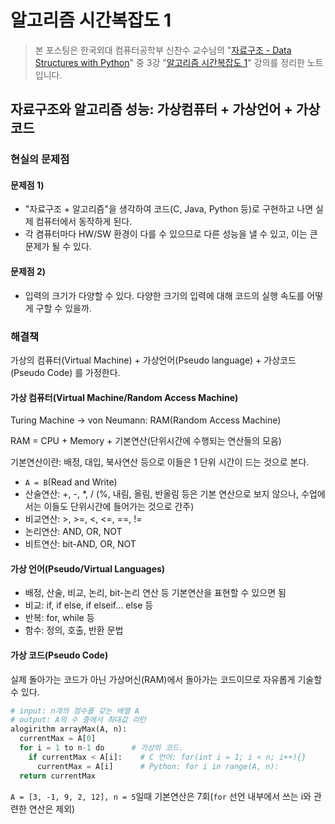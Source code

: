 # 알고리즘 시간복잡도 1

> 본 포스팅은 한국외대 컴퓨터공학부 신찬수 교수님의 "[자료구조 - Data Structures with Python](https://www.youtube.com/playlist?list=PLsMufJgu5933ZkBCHS7bQTx0bncjwi4PK)" 중 3강 "[알고리즘 시간복잡도 1](https://youtube.com/watch?v=M2mcJvmYpWY)" 강의를 정리한 노트입니다.

## 자료구조와 알고리즘 성능: 가상컴퓨터 + 가상언어 + 가상코드

### 현실의 문제점

#### 문제점 1)

- "자료구조 + 알고리즘"을 생각하여 코드(C, Java, Python 등)로 구현하고 나면 실제 컴퓨터에서 동작하게 된다.
- 각 켬퓨터마다 HW/SW 환경이 다를 수 있으므로 다른 성능을 낼 수 있고, 이는 큰 문제가 될 수 있다.

#### 문제점 2)

- 입력의 크기가 다양할 수 있다. 다양한 크기의 입력에 대해 코드의 실행 속도를 어떻게 구할 수 있을까.

### 해결책

가상의 컴퓨터(Virtual Machine) + 가상언어(Pseudo language) + 가상코드(Pseudo Code) 를 가정한다.

#### 가상 컴퓨터(Virtual Machine/Random Access Machine)

Turing  Machine -> von Neumann: RAM(Random Access Machine)

RAM = CPU + Memory + 기본연산(단위시간에 수행되는 연산들의 모음)

기본연산이란: 배정, 대입, 북사연산 등으로 이들은 1 단위 시간이 드는 것으로 본다.

- `A = B`(Read and Write)
- 산술연산: +, -, *, / (%, 내림, 올림, 반올림 등은 기본 연산으로 보지 않으나, 수업에서는 이들도 단위시간에 들어가는 것으로 간주)
- 비교연산: >, >=, <, <=, ==, !=
- 논리연산: AND, OR, NOT
- 비트연산: bit-AND, OR, NOT

#### 가상 언어(Pseudo/Virtual Languages)

- 배정, 산술, 비교, 논리, bit-논리 연산 등 기본연산을 표현할 수 있으면 됨
- 비교: if, if else, if elseif... else 등
- 반복: for, while 등
- 함수: 정의, 호출, 반환 문법

#### 가상 코드(Pseudo Code)

실제 돌아가는 코드가 아닌 가상머신(RAM)에서 돌아가는 코드이므로 자유롭게 기술할 수 있다.

```py
# input: n개의 정수를 갖는 배열 A
# output: A의 수 중에서 최대값 리턴
alogirithm arrayMax(A, n):
  currentMax = A[0]
  for i = 1 to n-1 do      # 가상의 코드.
    if currentMax < A[i]:    # C 언어: for(int i = 1; i < n; i++){}
      currentMax = A[i]      # Python: for i in range(A, n):
  return currentMax
```

`A = [3, -1, 9, 2, 12], n = 5`일때 기본연산은 7회(`for` 선언 내부에서 쓰는 i와 관련한 연산은 제외)

